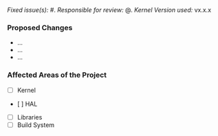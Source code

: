 *Fixed issue(s):* #.
*Responsible for review:* @.
*Kernel Version used:* vx.x.x
### Proposed Changes
* ...
* ...
* ...

### Affected Areas of the Project
- [ ] Kernel
- [ ] HAL
- [ ] Libraries
- [ ] Build System
